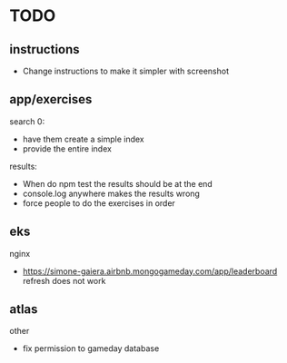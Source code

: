 # TODO


## instructions
- Change instructions to make it simpler with screenshot

## app/exercises
search 0:
- have them create a simple index
- provide the entire index

results:
- When do npm test the results should be at the end
- console.log anywhere makes the results wrong
- force people to do the exercises in order

## eks
nginx
- https://simone-gaiera.airbnb.mongogameday.com/app/leaderboard refresh does not work


## atlas
other
- fix permission to gameday database
